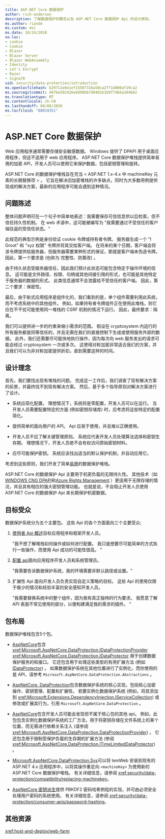 ```yaml
---
title: ASP.NET Core 数据保护
author: rick-anderson
description: 了解数据保护的概念以及 ASP.NET Core 数据保护 Api 的设计原则。
ms.author: riande
ms.custom: mvc
ms.date: 10/24/2018
no-loc:
- cookie
- Cookie
- Blazor
- Blazor Server
- Blazor WebAssembly
- Identity
- Let's Encrypt
- Razor
- SignalR
uid: security/data-protection/introduction
ms.openlocfilehash: b29711e8e1ef1558731ba58ca2ff14000af19ca2
ms.sourcegitcommit: 497be502426e9d90bb7d0401b1b9f74b6a384682
ms.translationtype: MT
ms.contentlocale: zh-CN
ms.lasthandoff: 08/08/2020
ms.locfileid: "88019351"
---
```

# <a name="aspnet-core-data-protection"></a>ASP.NET Core 数据保护

Web 应用程序通常需要存储安全敏感数据。 Windows 提供了 DPAPI 用于桌面应用程序，但这不适用于 web 应用程序。 ASP.NET Core 数据保护堆栈提供简单易用的加密 API，开发人员可以使用它来保护数据，包括密钥管理和旋转。

ASP.NET Core 的数据保护堆栈旨在充当 &lt; ASP.NET 1.x-4.x 中 machineKey 元素的长期替换项 &gt; 。 它旨在解决旧加密堆栈的许多缺点，同时为大多数用例提供现成的解决方案，最新的应用程序可能会遇到这种情况。

## <a name="problem-statement"></a>问题陈述

整体问题声明可在一个句子中简单地表述：我需要保存可信信息供以后检索，但不信任持久性机制。 在 web 术语中，这可能被编写为 "我需要通过不受信任的客户端往返的受信任状态。"

此规范的典型示例是身份验证 cookie 令牌或持有者令牌。 服务器生成一个 "I Groot" 和 "xyz 权限" 令牌并将其交给客户端。 在将来的某个日期，客户端会将该令牌提供给服务器，但服务器需要某种形式的保证，那就是客户端未伪造令牌。 因此，第一个要求是 (也称为 完整性、防篡改) 。

由于持久状态受服务器信任，因此我们预计此状态可能包含特定于操作环境的信息。 这可能是文件路径、权限、句柄或其他间接引用的形式，也可能是其他特定于服务器的数据的形式。 此类信息通常不会泄露给不受信任的客户端。 因此，第二个要求：保密性。

最后，由于新式应用程序是组件化的，我们看到的是，单个组件需要利用此系统，而不考虑系统中的其他组件。 例如，如果持有者令牌组件正在使用此堆栈，则它应在不干扰可能使用同一堆栈的 CSRF 机制的情况下运行。 因此，最终要求：隔离。

我们可以提供进一步的约束来缩小需求的范围。 假设在 cryptosystem 内运行的所有服务都是同等信任的，并且无需在我们的直接控制下生成或使用服务外部的数据。 此外，我们还需要尽可能快地执行操作，因为每次向 web 服务发出的请求可能会经过 cryptosystem 一次或多次。 这使得对称加密非常适合我们的方案，并且我们可以为非对称加密提供折扣，直到需要这样的时间。

## <a name="design-philosophy"></a>设计理念

首先，我们要找出现有堆栈的问题。 完成这一工作后，我们调查了现有解决方案的前景，并最终找不到现有解决方案。 然后，基于多个指导原则对解决方案进行了设计。

* 系统应简化配置。 理想情况下，系统将是零配置，开发人员可以在运行。 当开发人员需要配置特定的方面 (例如密钥存储库) 时，应考虑将这些特定的配置简化。

* 提供简单的面向用户的 API。 Api 应易于使用，并且难以正确使用。

* 开发人员不应了解关键管理原则。 系统应代表开发人员处理算法选择和密钥生存期。 理想情况下，开发人员绝不会有权访问原始密钥材料。

* 应尽可能保护密钥。 系统应该找出适当的默认保护机制，并自动应用它。

考虑到这些原则，我们开发了简单[易用](xref:security/data-protection/using-data-protection)的数据保护堆栈。

ASP.NET Core 的数据保护 Api 主要用于机密负载的无限持久性。 其他技术（如[WINDOWS CNG DPAPI](/windows/win32/seccng/cng-dpapi)和[Azure Rights Management](/rights-management/) ）更适用于无限存储的情况，并且具有相应的强大密钥管理功能。 也就是说，不会阻止开发人员使用 ASP.NET Core 的数据保护 Api 来长期保护机密数据。

## <a name="audience"></a>目标受众

数据保护系统分为五个主要包。 这些 Api 的各个方面面向三个主要受众;

1. [使用者 Api 概述](xref:security/data-protection/consumer-apis/overview)目标应用程序和框架开发人员。

   "我不想了解堆栈如何操作或如何进行配置。 我只是想要尽可能简单的方式执行一些操作，而使用 Api 成功的可能性很高。 "

2. [配置 api](xref:security/data-protection/configuration/overview)面向应用程序开发人员和系统管理员。

   "我需要告诉数据保护系统，我的环境需要非默认路径或设置。"

3. 扩展性 Api 面向开发人员负责实现自定义策略的目标。 这些 Api 的使用仅限于极少的情况和经验丰富的安全感知开发人员。

   "我需要替换系统中的整个组件，因为我有真正独特的行为要求。 我愿意了解 API 表面不常见使用的部分，以便构建满足我的需求的插件。 "

## <a name="package-layout"></a>包布局

数据保护堆栈包含5个包。

* [AspNetCore](https://www.nuget.org/packages/Microsoft.AspNetCore.DataProtection.Abstractions/)包含 <xref:Microsoft.AspNetCore.DataProtection.IDataProtectionProvider> <xref:Microsoft.AspNetCore.DataProtection.IDataProtector> 用于创建数据保护服务的和接口。 它还包含用于处理这些类型的有用扩展方法 (例如[IDataProtector](xref:Microsoft.AspNetCore.DataProtection.DataProtectionCommonExtensions.Protect*)) 。 如果数据保护系统在其他位置进行了实例化，而你使用的是 API，请参考 `Microsoft.AspNetCore.DataProtection.Abstractions` 。

* [AspNetCore. DataProtection](https://www.nuget.org/packages/Microsoft.AspNetCore.DataProtection/)包含数据保护系统的核心实现，包括核心加密操作、密钥管理、配置和扩展性。 若要实例化数据保护系统 (例如，将其添加到 <xref:Microsoft.Extensions.DependencyInjection.IServiceCollection>) 或修改或扩展其行为，引用 `Microsoft.AspNetCore.DataProtection` 。

* [AspNetCore](https://www.nuget.org/packages/Microsoft.AspNetCore.DataProtection.Extensions/)包含开发人员可能会发现但不属于核心包的其他 api。 例如，此包包含实例化数据保护系统的工厂方法，用于将密钥存储在文件系统上的某个位置，而无需进行依赖关系注入 (请参阅 <xref:Microsoft.AspNetCore.DataProtection.DataProtectionProvider>) 。 它还包含用于限制受保护负载的生存期的扩展方法 (参阅 <xref:Microsoft.AspNetCore.DataProtection.ITimeLimitedDataProtector>) 。

* [Microsoft.AspNetCore.DataProtection.Sys](https://www.nuget.org/packages/Microsoft.AspNetCore.DataProtection.SystemWeb/)可以将 temWeb 安装到现有的 ASP.NET 4.x 应用程序中，以将其操作重定向 `<machineKey>` 为使用新的 ASP.NET Core 数据保护堆栈。 有关详细信息，请参阅 <xref:security/data-protection/compatibility/replacing-machinekey>。

* [AspNetCore 密钥派生](https://www.nuget.org/packages/Microsoft.AspNetCore.Cryptography.KeyDerivation/)提供 PBKDF2 密码哈希例程的实现，并可由必须安全处理用户密码的系统使用。 有关详细信息，请参阅 <xref:security/data-protection/consumer-apis/password-hashing>。

## <a name="additional-resources"></a>其他资源

<xref:host-and-deploy/web-farm>
